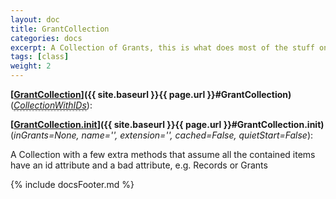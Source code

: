 ```yaml
---
layout: doc
title: GrantCollection
categories: docs
excerpt: A Collection of Grants, this is what does most of the stuff on Grants
tags: [class]
weight: 2
---
```

<a name="GrantCollection"></a>
<a name="GrantCollection"></a><small></small>**[<ins>GrantCollection</ins>]({{ site.baseurl }}{{ page.url }}#GrantCollection)**(_<a href="#CollectionWithIDs"><u style="border-bottom: .5px dashed gray;">CollectionWithIDs</u></a>_):

<a name="GrantCollection.__init__"></a><small></small>**[<ins>GrantCollection.__init__</ins>]({{ site.baseurl }}{{ page.url }}#GrantCollection.__init__)**(_inGrants=None, name='', extension='', cached=False, quietStart=False_):

A Collection with a few extra methods that assume all the contained items have an id attribute and a bad attribute, e.g. Records or Grants



{% include docsFooter.md %}
